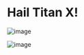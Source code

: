 # Hail Titan X!

![image](https://cloud.githubusercontent.com/assets/1287098/12697243/3a4f4406-c787-11e5-8862-d1ddd03b9c75.png)


![image](https://cloud.githubusercontent.com/assets/1287098/12697247/8e7505f2-c787-11e5-91d9-eabc8e3f9ca5.png)
